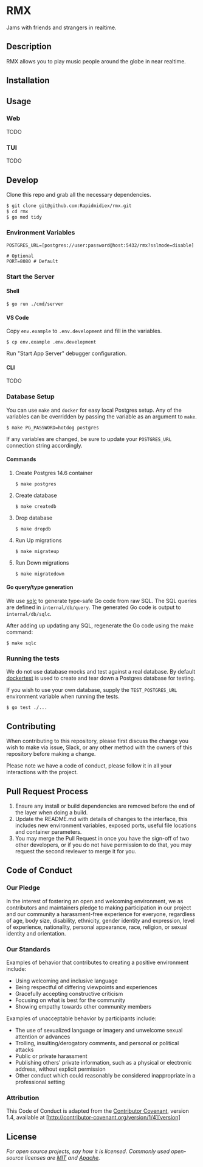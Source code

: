 <!-- # golang-template-repository

> 💣 &nbsp; _All Setup content in this file should be replaced with your project details post setup._

## Setup

A gh-pages site is automatically generated for you when you clone/fork this repository. To get started, you must configure gh-pages with a few easy clicks for the site to be published. You can then follow the pre-written site docs to familiarize yourself with this repository.

### Steps

🎛️ &nbsp; Configure gh-pages as per instructions [here](https://rog-golang-buddies.github.io/golang-template-repository/continuous-integration/mkdocs-material/#ci-setup).

🌐 &nbsp; Goto your site at `https://github.com/Rapidmidiex/rmx` (the link is also made available via **Environments** section in your Github repo).

✋ &nbsp; Take a moment to review the `Quickstart` guide before you get started. It has critical prerequisites.

🧐 &nbsp; Peruse the `Continuous integration` docs to get yourself upto speed.

> _Having trouble accessing your site? Access the template repository Quickstart and Continuous integration docs here_: <br>
> https://rog-golang-buddies.github.io/golang-template-repository

🚀 &nbsp; Go build something amazing!

---

<br>

> _The following section provides a sample README template sourced from https://www.makeareadme.com_ -->

# RMX

Jams with friends and strangers in realtime.

## Description

RMX allows you to play music people around the globe in near realtime.

## Installation

<!-- accessing the web ui -->

<!-- tui installation -->

## Usage

### Web

TODO

### TUI

TODO

## Develop

Clone this repo and grab all the necessary dependencies.

```bash
$ git clone git@github.com:Rapidmidiex/rmx.git
$ cd rmx
$ go mod tidy
```

### Environment Variables

```env
POSTGRES_URL=[postgres://user:password@host:5432/rmx?sslmode=disable]

# Optional
PORT=8080 # Default
```

### Start the Server

#### Shell

```
$ go run ./cmd/server
```

#### VS Code

Copy `env.example` to `.env.development` and fill in the variables.

```
$ cp env.example .env.development
```

Run "Start App Server" debugger configuration.

#### CLI

TODO

### Database Setup

You can use `make` and `docker` for easy local Postgres setup. Any of the variables can be overridden by passing the variable as an argument to `make`.

```
$ make PG_PASSWORD=hotdog postgres
```

If any variables are changed, be sure to update your `POSTGRES_URL` connection string accordingly.

#### Commands

1. Create Postgres 14.6 container
    ```
    $ make postgres
    ```
1. Create database
    ```
    $ make createdb
    ```
1. Drop database
    ```
    $ make dropdb
    ```
1. Run Up migrations
    ```
    $ make migrateup
    ```
1. Run Down migrations
    ```
    $ make migratedown
    ```

#### Go query/type generation

We use [sqlc](https://sqlc.dev/) to generate type-safe Go code from raw SQL. The SQL queries are defined in `internal/db/query`. The generated Go code is output to `internal/db/sqlc`.

After adding up updating any SQL, regenerate the Go code using the make command:

```
$ make sqlc
```

### Running the tests

We do not use database mocks and test against a real database. By default [dockertest](https://github.com/ory/dockertest) is used to create and tear down a Postgres database for testing.

If you wish to use your own database, supply the `TEST_POSTGRES_URL` environment variable when running the tests.

```
$ go test ./...
```

## Contributing

When contributing to this repository, please first discuss the change you wish to make via issue,
Slack, or any other method with the owners of this repository before making a change.

Please note we have a code of conduct, please follow it in all your interactions with the project.

## Pull Request Process

1. Ensure any install or build dependencies are removed before the end of the layer when doing a
   build.
1. Update the README.md with details of changes to the interface, this includes new environment
   variables, exposed ports, useful file locations and container parameters.
1. You may merge the Pull Request in once you have the sign-off of two other developers, or if you
   do not have permission to do that, you may request the second reviewer to merge it for you.

## Code of Conduct

### Our Pledge

In the interest of fostering an open and welcoming environment, we as
contributors and maintainers pledge to making participation in our project and
our community a harassment-free experience for everyone, regardless of age, body
size, disability, ethnicity, gender identity and expression, level of experience,
nationality, personal appearance, race, religion, or sexual identity and
orientation.

### Our Standards

Examples of behavior that contributes to creating a positive environment
include:

-   Using welcoming and inclusive language
-   Being respectful of differing viewpoints and experiences
-   Gracefully accepting constructive criticism
-   Focusing on what is best for the community
-   Showing empathy towards other community members

Examples of unacceptable behavior by participants include:

-   The use of sexualized language or imagery and unwelcome sexual attention or
    advances
-   Trolling, insulting/derogatory comments, and personal or political attacks
-   Public or private harassment
-   Publishing others' private information, such as a physical or electronic
    address, without explicit permission
-   Other conduct which could reasonably be considered inappropriate in a
    professional setting

### Attribution

This Code of Conduct is adapted from the [Contributor Covenant][homepage], version 1.4,
available at [http://contributor-covenant.org/version/1/4][version]

[homepage]: http://contributor-covenant.org
[version]: http://contributor-covenant.org/version/1/4/

## License

_For open source projects, say how it is licensed._
_Commonly used open-source licenses are [MIT](https://opensource.org/licenses/MIT) and [Apache](https://www.apache.org/licenses/LICENSE-2.0)._

